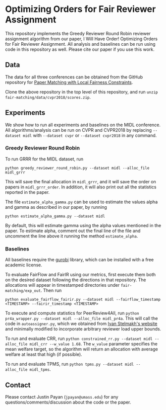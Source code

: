 # Optimizing Orders for Fair Reviewer Assignment

This repository implements the Greedy Reviewer Round Robin reviewer assignment algorithm from our paper, I Will Have Order! Optimizing Orders for Fair Reviewer Assignment. All analysis and baselines can be run using code in this repository as well.
Please cite our paper if you use this work.

## Data

The data for all three conferences can be obtained from the GitHub repository for [Paper Matching with Local Fairness Constraints](https://github.com/iesl/fair-matching).

Clone the above repository in the top level of this repository, and run `unzip fair-matching/data/cvpr2018/scores.zip`.

## Experiments

We show how to run all experiments and baselines on the MIDL conference. All algorithms/analysis can be run on CVPR and CVPR2018 by replacing `--dataset midl` with `--dataset cvpr` or `--dataset cvpr2018` in any command. 

### Greedy Reviewer Round Robin

To run GRRR for the MIDL dataset, run

`python greedy_reviewer_round_robin.py --dataset midl --alloc_file midl_grrr`

This will save the final allocation in `midl_grrr`, and it will save the order on papers in `midl_grrr_order`. In addition, it will also print out all the statistics reported in the paper.

The file `estimate_alpha_gamma.py` can be used to estimate the values alpha and gamma as described in our paper, by running

`python estimate_alpha_gamma.py --dataset midl`

By default, this will estimate gamma using the alpha values mentioned in the paper. To estimate alpha, comment out the final line of the file and uncomment the line above it running the method `estimate_alpha`. 

### Baselines

All baselines require the [gurobi](https://www.gurobi.com) library, which can be installed with a free academic license.

To evaluate FairFlow and FairIR using our metrics, first execute them both on the desired dataset following the directions in that repository. The allocations will appear in timestamped directories under `fair-matching/exp_out`. Then run

`python evaluate_fairflow_fairir.py --dataset midl --fairflow_timestamp <TIMESTAMP> --fairir_timestamp <TIMESTAMP>`

To execute and compute statistics for PeerReview4All, run `python pr4a_wrapper.py --dataset midl --alloc_file midl_pr4a`. This will call the code in `autoassigner.py`, which we obtained from [Ivan Stelmakh's website](https://www.cs.cmu.edu/~istelmak/) and minimally modified to incorporate arbitrary reviewer load upper bounds.

To run and evaluate CRR, run `python constrained_rr.py --dataset midl --alloc_file midl_crr --w_value 1.68`. The `w_value` parameter specifies the mean welfare target, so the algorithm will return an allocation with average welfare at least that high (if possible).

To run and evaluate TPMS, run `python tpms.py --dataset midl --alloc_file midl_tpms`.

## Contact

Please contact Justin Payan (`jpayan@umass.edu`) for any questions/comments/discussion about the code or the paper.